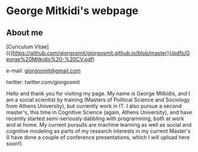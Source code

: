 # George Mitkidi's webpage



## About me

[Curiculum Vitae] ({{https://github.com/giorgosmit/giorgosmit.github.io/blob/master}}/pdfs/George%20Mitkidis%20-%20CV.pdf)

e-mail: giorgosmit@gmail.com	

twitter: twitter.com/giorgosmit

Hello and thank you for visiting my page. My name is George Mitkidis, and I am a social scientist by training (Masters of Political Science and Sociology from Athens University), but currently work in IT. I also pursue a second master's, this time in Cognitive Science (again, Athens University), and have recently started semi-seriously dabbling with programming, both at work and at home. My current pursuits are machine learning as well as social and cognitive modeling as parts of my research interests in my current Master's (I have done a couple of conference presentations, which I will upload here soon!).